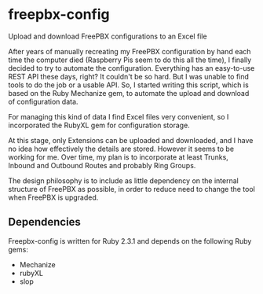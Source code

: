 # freepbx-config
Upload and download FreePBX configurations to an Excel file

After years of manually recreating my FreePBX configuration by hand each time the computer died (Raspberry Pis seem to do this all the time),
I finally decided to try to automate the configuration.  Everything has an easy-to-use REST API these days, right?  It 
couldn't be so hard.  But I was unable to find tools to do the job or a usable API.  So, I started writing this script,
which is based on the Ruby Mechanize gem, to automate the upload and download of configuration data.

For managing this kind of data I find Excel files very convenient, so I incorporated the RubyXL gem for configuration storage.

At this stage, only Extensions can be uploaded and downloaded, and I have no idea how effectively the details are stored.
However it seems to be working for me.  Over time, my plan is to incorporate at least Trunks, Inbound and Outbound Routes
and probably Ring Groups.

The design philosophy is to include as little dependency on the internal structure of FreePBX as possible, in order to reduce
need to change the tool when FreePBX is upgraded.

Dependencies
------------
Freepbx-config is written for Ruby 2.3.1 and depends on the following Ruby gems:
* Mechanize
* rubyXL
* slop
